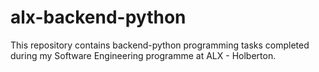 # alx-backend-python
This repository contains backend-python programming tasks completed during my Software Engineering programme at ALX - Holberton.
